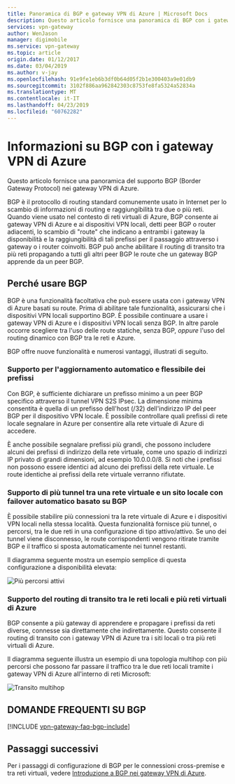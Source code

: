 ```yaml
---
title: Panoramica di BGP e gateway VPN di Azure | Microsoft Docs
description: Questo articolo fornisce una panoramica di BGP con i gateway VPN di Azure.
services: vpn-gateway
author: WenJason
manager: digimobile
ms.service: vpn-gateway
ms.topic: article
origin.date: 01/12/2017
ms.date: 03/04/2019
ms.author: v-jay
ms.openlocfilehash: 91e9fe1eb6b3df0b64d05f2b1e300403a9e01db9
ms.sourcegitcommit: 3102f886aa962842303c8753fe8fa5324a52834a
ms.translationtype: MT
ms.contentlocale: it-IT
ms.lasthandoff: 04/23/2019
ms.locfileid: "60762282"
---
```

# <a name="about-bgp-with-azure-vpn-gateway"></a>Informazioni su BGP con i gateway VPN di Azure
Questo articolo fornisce una panoramica del supporto BGP (Border Gateway Protocol) nei gateway VPN di Azure.

BGP è il protocollo di routing standard comunemente usato in Internet per lo scambio di informazioni di routing e raggiungibilità tra due o più reti. Quando viene usato nel contesto di reti virtuali di Azure, BGP consente ai gateway VPN di Azure e ai dispositivi VPN locali, detti peer BGP o router adiacenti, lo scambio di "route" che indicano a entrambi i gateway la disponibilità e la raggiungibilità di tali prefissi per il passaggio attraverso i gateway o i router coinvolti. BGP può anche abilitare il routing di transito tra più reti propagando a tutti gli altri peer BGP le route che un gateway BGP apprende da un peer BGP. 

## <a name="why"></a>Perché usare BGP
BGP è una funzionalità facoltativa che può essere usata con i gateway VPN di Azure basati su route. Prima di abilitare tale funzionalità, assicurarsi che i dispositivi VPN locali supportino BGP. È possibile continuare a usare i gateway VPN di Azure e i dispositivi VPN locali senza BGP. In altre parole occorre scegliere tra l'uso delle route statiche, senza BGP, *oppure* l'uso del routing dinamico con BGP tra le reti e Azure.

BGP offre nuove funzionalità e numerosi vantaggi, illustrati di seguito.

### <a name="prefix"></a>Supporto per l'aggiornamento automatico e flessibile dei prefissi
Con BGP, è sufficiente dichiarare un prefisso minimo a un peer BGP specifico attraverso il tunnel VPN S2S IPsec. La dimensione minima consentita è quella di un prefisso dell'host (/32) dell'indirizzo IP del peer BGP per il dispositivo VPN locale. È possibile controllare quali prefissi di rete locale segnalare in Azure per consentire alla rete virtuale di Azure di accedere.

È anche possibile segnalare prefissi più grandi, che possono includere alcuni dei prefissi di indirizzo della rete virtuale, come uno spazio di indirizzi IP privato di grandi dimensioni, ad esempio 10.0.0.0/8. Si noti che i prefissi non possono essere identici ad alcuno dei prefissi della rete virtuale. Le route identiche ai prefissi della rete virtuale verranno rifiutate.

### <a name="multitunnel"></a>Supporto di più tunnel tra una rete virtuale e un sito locale con failover automatico basato su BGP
È possibile stabilire più connessioni tra la rete virtuale di Azure e i dispositivi VPN locali nella stessa località. Questa funzionalità fornisce più tunnel, o percorsi, tra le due reti in una configurazione di tipo attivo/attivo. Se uno dei tunnel viene disconnesso, le route corrispondenti vengono ritirate tramite BGP e il traffico si sposta automaticamente nei tunnel restanti.

Il diagramma seguente mostra un esempio semplice di questa configurazione a disponibilità elevata:

![Più percorsi attivi](./media/vpn-gateway-bgp-overview/multiple-active-tunnels.png)

### <a name="transitrouting"></a>Supporto del routing di transito tra le reti locali e più reti virtuali di Azure
BGP consente a più gateway di apprendere e propagare i prefissi da reti diverse, connesse sia direttamente che indirettamente. Questo consente il routing di transito con i gateway VPN di Azure tra i siti locali o tra più reti virtuali di Azure.

Il diagramma seguente illustra un esempio di una topologia multihop con più percorsi che possono far passare il traffico tra le due reti locali tramite i gateway VPN di Azure all'interno di reti Microsoft:

![Transito multihop](./media/vpn-gateway-bgp-overview/full-mesh-transit.png)

## <a name="faq"></a>DOMANDE FREQUENTI SU BGP
[!INCLUDE [vpn-gateway-faq-bgp-include](../../includes/vpn-gateway-faq-bgp-include.md)]

## <a name="next-steps"></a>Passaggi successivi
Per i passaggi di configurazione di BGP per le connessioni cross-premise e tra reti virtuali, vedere [Introduzione a BGP nei gateway VPN di Azure](vpn-gateway-bgp-resource-manager-ps.md).

